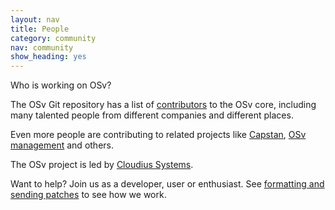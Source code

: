 ```yaml
---
layout: nav
title: People
category: community
nav: community
show_heading: yes
---
```


Who is working on OSv?
<!--more-->

The OSv Git repository has a list of
[contributors](https://github.com/cloudius-systems/osv/graphs/contributors)
to the OSv core, including many 
talented people from different companies and different places.

Even more people are contributing to related projects like
[Capstan](https://github.com/cloudius-systems/capstan/graphs/contributors),
[OSv management](https://github.com/cloudius-systems/mgmt/graphs/contributors)
and others.

The OSv project is led by [Cloudius Systems](http://cloudius-systems.com/).

Want to help? Join us as a developer, user or enthusiast.
See [formatting and sending patches](https://github.com/cloudius-systems/osv/wiki/Formatting-and-sending-patches) to see how we work.


